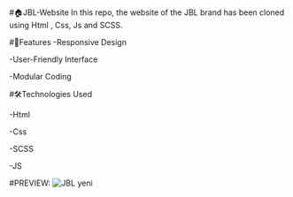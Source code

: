 #🏠JBL-Website
In this repo, the website of the JBL brand has been cloned using Html , Css, Js and SCSS.

#🚀Features
-Responsive Design

-User-Friendly Interface

-Modular Coding

#🛠️Technologies Used

-Html

-Css

-SCSS

-JS

#PREVIEW: 
![JBL yeni](https://github.com/user-attachments/assets/6b8dc873-491f-4035-a90a-bce216acf10c)
